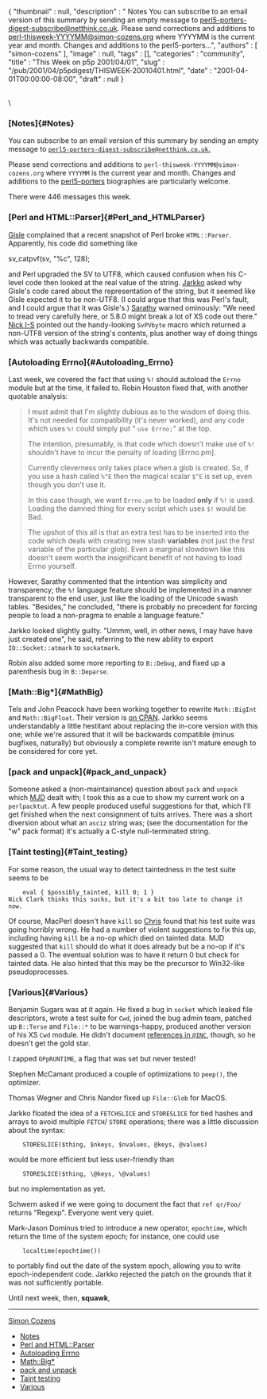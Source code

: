 {
   "thumbnail" : null,
   "description" : " Notes You can subscribe to an email version of this summary by sending an empty message to perl5-porters-digest-subscribe@netthink.co.uk. Please send corrections and additions to perl-thisweek-YYYYMM@simon-cozens.org where YYYYMM is the current year and month. Changes and additions to the perl5-porters...",
   "authors" : [
      "simon-cozens"
   ],
   "image" : null,
   "tags" : [],
   "categories" : "community",
   "title" : "This Week on p5p 2001/04/01",
   "slug" : "/pub/2001/04/p5pdigest/THISWEEK-20010401.html",
   "date" : "2001-04-01T00:00:00-08:00",
   "draft" : null
}





\
\

### [Notes]{#Notes}

You can subscribe to an email version of this summary by sending an
empty message to
[`perl5-porters-digest-subscribe@netthink.co.uk`.](mailto:perl5-porters-digest-subscribe@netthink.co.uk)

Please send corrections and additions to
`perl-thisweek-YYYYMM@simon-cozens.org` where `YYYYMM` is the current
year and month. Changes and additions to the
[perl5-porters](http://simon-cozens.org/writings/whos-who.html)
biographies are particularly welcome.

There were 446 messages this week.

### [Perl and HTML::Parser]{#Perl_and_HTMLParser}

[Gisle](http://simon-cozens.org/writings/whos-who.html#AAS) complained
that a recent snapshot of Perl broke `HTML::Parser`. Apparently, his
code did something like

sv\_catpvf(sv, "%c", 128);

and Perl upgraded the SV to UTF8, which caused confusion when his
C-level code then looked at the real value of the string.
[Jarkko](http://simon-cozens.org/writings/whos-who.html#HIETANIEMI)
asked why Gisle's code cared about the representation of the string, but
it seemed like Gisle expected it to be non-UTF8. (I could argue that
this was Perl's fault, and I could argue that it was Gisle's.)
[Sarathy](http://simon-cozens.org/writings/whos-who.html#GURUSAMY)
warned ominously: "We need to tread very carefully here, or 5.8.0 might
break a lot of XS code out there." [Nick
I-S](http://simon-cozens.org/writings/whos-who.html#ING-SIMMONS) pointed
out the handy-looking `SvPVbyte` macro which returned a non-UTF8 version
of the string's contents, plus another way of doing things which was
actually backwards compatible.

### [Autoloading Errno]{#Autoloading_Errno}

Last week, we covered the fact that using `%!` should autoload the
`Errno` module but at the time, it failed to. Robin Houston fixed that,
with another quotable analysis:

> I must admit that I'm slightly dubious as to the wisdom of doing this.
> It's not needed for compatibility (it's never worked), and any code
> which uses `%!` could simply put " `use Errno;`" at the top.
>
> The intention, presumably, is that code which doesn't make use of `%!`
> shouldn't have to incur the penalty of loading \[Errno.pm\].
>
> Currently cleverness only takes place when a glob is created. So, if
> you use a hash called `%^E` then the magical scalar `$^E` is set up,
> even though you don't use it.
>
> In this case though, we want `Errno.pm` to be loaded **only** if `%!`
> is used. Loading the damned thing for every script which uses `$!`
> would be Bad.
>
> The upshot of this all is that an extra test has to be inserted into
> the code which deals with creating new stash **variables** (not just
> the first variable of the particular glob). Even a marginal slowdown
> like this doesn't seem worth the insignificant benefit of not having
> to load Errno yourself.

However, Sarathy commented that the intention was simplicity and
transparency; the `%!` language feature should be implemented in a
manner transparent to the end user, just like the loading of the Unicode
swash tables. "Besides," he concluded, "there is probably no precedent
for forcing people to load a non-pragma to enable a language feature."

Jarkko looked slightly guilty. "Ummm, well, in other news, I may have
have just created one", he said, referring to the new ability to export
`IO::Socket::atmark` to `sockatmark`.

Robin also added some more reporting to `B::Debug`, and fixed up a
parenthesis bug in `B::Deparse`.

### [Math::Big\*]{#MathBig}

Tels and John Peacock have been working together to rewrite
`Math::BigInt` and `Math::BigFloat`. Their version is [on
CPAN](http://www.cpan.org/authors/id/T/TE/TELS/). Jarkko seems
understandably a little hestitant about replacing the in-core version
with this one; while we're assured that it will be backwards compatible
(minus bugfixes, naturally) but obviously a complete rewrite isn't
mature enough to be considered for core yet.

### [pack and unpack]{#pack_and_unpack}

Someone asked a (non-maintainance) question about `pack` and `unpack`
which [MJD](http://simon-cozens.org/writings/whos-who.html#DOMINUS)
dealt with; I took this as a cue to show my current work on a
`perlpacktut`. A few people produced useful suggestions for that, which
I'll get finished when the next consignment of tuits arrives. There was
a short diversion about what an `asciz` string was; (see the
documentation for the "w" pack format) it's actually a C-style
null-terminated string.

### [Taint testing]{#Taint_testing}

For some reason, the usual way to detect taintedness in the test suite
seems to be

        eval { $possibly_tainted, kill 0; 1 }
    Nick Clark thinks this sucks, but it's a bit too late to change it now.

Of course, MacPerl doesn't have `kill` so
[Chris](http://simon-cozens.org/writings/whos-who.html#NANDOR) found
that his test suite was going horribly wrong. He had a number of violent
suggestions to fix this up, including having `kill` be a no-op which
died on tainted data. MJD suggested that `kill` should do what it does
already but be a no-op if it's passed a 0. The eventual solution was to
have it return 0 but check for tainted data. He also hinted that this
may be the precursor to Win32-like pseudoprocesses.

### [Various]{#Various}

Benjamin Sugars was at it again. He fixed a bug in `socket` which leaked
file descriptors, wrote a test suite for `Cwd`, joined the bug admin
team, patched up `B::Terse` and `File::*` to be warnings-happy, produced
another version of his XS `Cwd` module. He didn't document [references
in
`@INC`](http://www.xray.mpe.mpg.de/mailing-lists/perl5-porters/2001-02/msg01780.html),
though, so he doesn't get the gold star.

I zapped `OPpRUNTIME`, a flag that was set but never tested!

Stephen McCamant produced a couple of optimizations to `peep()`, the
optimizer.

Thomas Wegner and Chris Nandor fixed up `File::Glob` for MacOS.

Jarkko floated the idea of a `FETCHSLICE` and `STORESLICE` for tied
hashes and arrays to avoid multiple `FETCH`/ `STORE` operations; there
was a little discussion about the syntax:

        STORESLICE($thing, $nkeys, $nvalues, @keys, @values)

would be more efficient but less user-friendly than

        STORESLICE($thing, \@keys, \@values)

but no implementation as yet.

Schwern asked if we were going to document the fact that `ref qr/Foo/`
returns "Regexp". Everyone went very quiet.

Mark-Jason Dominus tried to introduce a new operator, `epochtime`, which
return the time of the system epoch; for instance, one could use

        localtime(epochtime())

to portably find out the date of the system epoch, allowing you to write
epoch-independent code. Jarkko rejected the patch on the grounds that it
was not sufficiently portable.

Until next week, then, **squawk**,

------------------------------------------------------------------------

[Simon Cozens](mailto:simon@brecon.co.uk)
-   [Notes](#Notes)
-   [Perl and HTML::Parser](#Perl_and_HTMLParser)
-   [Autoloading Errno](#Autoloading_Errno)
-   [Math::Big\*](#MathBig)
-   [pack and unpack](#pack_and_unpack)
-   [Taint testing](#Taint_testing)
-   [Various](#Various)


